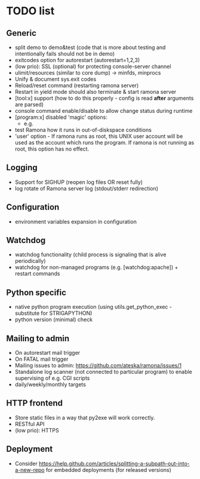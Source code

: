 TODO list
=========

Generic
-------
- split demo to demo&test (code that is more about testing and intentionally fails should not be in demo)
- exitcodes option for autorestart (autorestart=1,2,3)
- (low prio): SSL (optional) for protecting console-server channel
- ulimit/resources (similar to core dump) -> minfds, minprocs
- Unify & document sys.exit codes 
- Reload/reset command (restarting ramona server)
- Restart in yield mode should also terminate & start ramona server
- [tool:x] support (how to do this properly - config is read __after__ arguments are parsed)
- console command enable/disable to allow change status during runtime
- [program:x] disabled 'magic' options:
	 - e.g. <on-platform linux:mac>
- test Ramona how it runs in out-of-diskspace conditions
- 'user' option - If ramona runs as root, this UNIX user account will be used as the account which runs the program. If ramona is not running as root, this option has no effect.

Logging
-------
- Support for SIGHUP (reopen log files OR reset fully)
- log rotate of Ramona server log (stdout/stderr redirection)

Configuration
-------------
- environment variables expansion in configuration

Watchdog
--------
- watchdog functionality (child process is signaling that is alive periodically)
- watchdog for non-managed programs (e.g. [watchdog:apache]) + restart commands

Python specific
---------------
- native python program execution (using utils.get_python_exec - substitute for STRIGAPYTHON)
- python version (minimal) check

Mailing to admin
----------------
- On autorestart mail trigger
- On FATAL mail trigger
- Mailing issues to admin: https://github.com/ateska/ramona/issues/1
- Standalone log scanner (not connected to particular program) to enable supervising of e.g. CGI scripts
- daily/weekly/monthly targets

HTTP frontend
-------------
- Store static files in a way that py2exe will work correctly.
- RESTful API
- (low prio): HTTPS

Deployment
----------
- Consider https://help.github.com/articles/splitting-a-subpath-out-into-a-new-repo for embedded deployments (for released versions)
